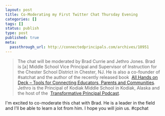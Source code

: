 ```yaml
---
layout: post
title: Co-Moderating my First Twitter Chat Thursday Evening
categories: []
tags: []
status: publish
type: post
published: true
meta:
  passthrough_url: http://connectedprincipals.com/archives/10951
---
```


>The chat will be moderated by Brad Currie and Jethro Jones. Brad is [a] Middle School Vice Principal and Supervisor of Instruction for the Chester School District in Chester, NJ. He is also a co-founder of #satchat and the author of the recently released book 
[All Hands on Deck – Tools for Connecting Educators, Parents and Communities](http://www.corwin.com/books/Book244207). Jethro is the Principal of Kodiak Middle School in Kodiak, Alaska and the host of the 
[Transformative Principal Podcast](http://transformativeprincipal.com).



I'm excited to co-moderate this chat with Brad. He is a leader in the field and I'll be able to learn a lot from him. I hope you will join us. #cpchat
